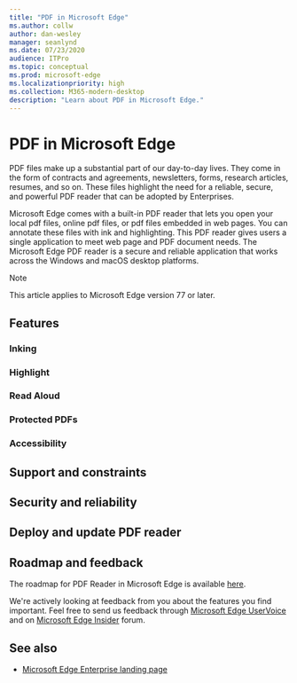 ```yaml
---
title: "PDF in Microsoft Edge"
ms.author: collw
author: dan-wesley
manager: seanlynd
ms.date: 07/23/2020
audience: ITPro
ms.topic: conceptual
ms.prod: microsoft-edge
ms.localizationpriority: high
ms.collection: M365-modern-desktop
description: "Learn about PDF in Microsoft Edge."
---
```


# PDF in Microsoft Edge

PDF files make up a substantial part of our day-to-day lives. They come in the form of contracts and agreements, newsletters, forms, research articles, resumes, and so on. These files highlight the need for a reliable, secure, and powerful PDF reader that can be adopted by Enterprises.

Microsoft Edge comes with a built-in PDF reader that lets you open your local pdf files, online pdf files, or pdf files embedded in web pages. You can annotate these files with ink and highlighting. This PDF reader gives users a single application to meet web page and PDF document needs. The Microsoft Edge PDF reader is a secure and reliable application that works across the Windows and macOS desktop platforms.

> [!NOTE]
> This article applies to Microsoft Edge version 77 or later.

## Features

### Inking

### Highlight

### Read Aloud

### Protected PDFs

### Accessibility

## Support and constraints

## Security and reliability

## Deploy and update PDF reader

## Roadmap and feedback

The roadmap for PDF Reader in Microsoft Edge is available [here](https://techcommunity.microsoft.com/t5/articles/roadmap-for-pdf-reader-in-microsoft-edge/m-p/1467667).

We're actively looking at feedback from you about the features you find important. Feel free to send us feedback through [Microsoft Edge UserVoice](https://microsoftedge.uservoice.com/) and on [Microsoft Edge Insider](https://techcommunity.microsoft.com/t5/microsoft-edge-insider/ct-p/MicrosoftEdgeInsider) forum.

## See also

- [Microsoft Edge Enterprise landing page](https://aka.ms/EdgeEnterprise)